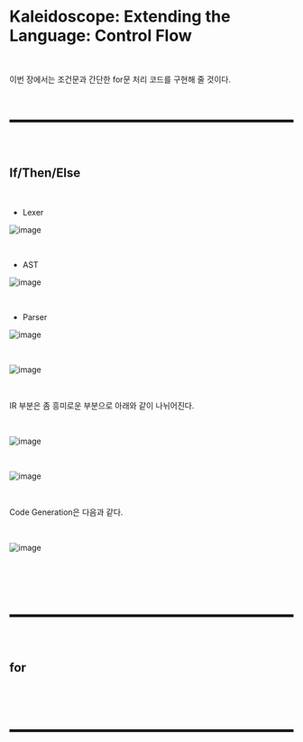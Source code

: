 # Kaleidoscope: Extending the Language: Control Flow

<br>

이번 장에서는 조건문과 간단한 for문 처리 코드를 구현해 줄 것이다.

<br><br>
<hr style="border: 2px solid;">
<br><br>

## If/Then/Else

<br>

+ Lexer

![image](https://user-images.githubusercontent.com/52172169/199024995-0f53444f-3165-4453-9e1a-94d1c74ad024.png)

<br>

+ AST

![image](https://user-images.githubusercontent.com/52172169/199025273-b255c3db-abe6-4f47-82dd-0c6315895ba0.png)

<br>

+ Parser

![image](https://user-images.githubusercontent.com/52172169/199033052-316cd160-7c40-46a5-a1fd-c66c4b33cf0a.png)

<br>

![image](https://user-images.githubusercontent.com/52172169/199033098-9a26650a-03ad-4389-9afd-26431388121c.png)

<br>

IR 부분은 좀 흥미로운 부분으로 아래와 같이 나뉘어진다.

<br>

![image](https://user-images.githubusercontent.com/52172169/199033288-abcda7d5-a7ef-4b6d-9e12-464cd27e3376.png)

<br>

![image](https://user-images.githubusercontent.com/52172169/199033350-dab7bf1d-3030-490e-944a-824365c263a6.png)

<br>

Code Generation은 다음과 같다.

<br>

![image](https://user-images.githubusercontent.com/52172169/199034012-d80bc76d-27bd-4534-9d57-b5e946ff4a63.png)

<br>




<br>



<br><br>
<hr style="border: 2px solid;">
<br><br>

## for

<br>



<br><br>
<hr style="border: 2px solid;">
<br><br>

